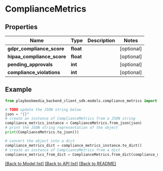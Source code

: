# ComplianceMetrics


## Properties

Name | Type | Description | Notes
------------ | ------------- | ------------- | -------------
**gdpr_compliance_score** | **float** |  | [optional] 
**hipaa_compliance_score** | **float** |  | [optional] 
**pending_approvals** | **int** |  | [optional] 
**compliance_violations** | **int** |  | [optional] 

## Example

```python
from playbookmedia_backend_client_sdk.models.compliance_metrics import ComplianceMetrics

# TODO update the JSON string below
json = "{}"
# create an instance of ComplianceMetrics from a JSON string
compliance_metrics_instance = ComplianceMetrics.from_json(json)
# print the JSON string representation of the object
print(ComplianceMetrics.to_json())

# convert the object into a dict
compliance_metrics_dict = compliance_metrics_instance.to_dict()
# create an instance of ComplianceMetrics from a dict
compliance_metrics_from_dict = ComplianceMetrics.from_dict(compliance_metrics_dict)
```
[[Back to Model list]](../README.md#documentation-for-models) [[Back to API list]](../README.md#documentation-for-api-endpoints) [[Back to README]](../README.md)


